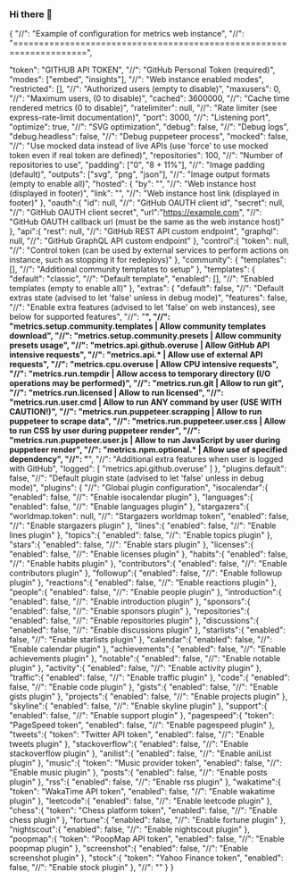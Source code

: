 ### Hi there 👋

<!--
**desarrolloti12/desarrolloti12** is a ✨ _special_ ✨ repository because its `README.md` (this file) appears on your GitHub profile.

Here are some ideas to get you started:

- 🔭 I’m currently working on ...
- 🌱 I’m currently learning ...
- 👯 I’m looking to collaborate on ...
- 🤔 I’m looking for help with ...
- 💬 Ask me about ...
- 📫 How to reach me: ...
- 😄 Pronouns: ...
- ⚡ Fun fact: ...
-->
{
  "//": "Example of configuration for metrics web instance",
  "//": "====================================================================",

  "token": "GITHUB API TOKEN",          "//": "GitHub Personal Token (required)",
  "modes": ["embed", "insights"],       "//": "Web instance enabled modes",
  "restricted": [],                     "//": "Authorized users (empty to disable)",
  "maxusers": 0,                        "//": "Maximum users, (0 to disable)",
  "cached": 3600000,                    "//": "Cache time rendered metrics (0 to disable)",
  "ratelimiter": null,                  "//": "Rate limiter (see express-rate-limit documentation)",
  "port": 3000,                         "//": "Listening port",
  "optimize": true,                     "//": "SVG optimization",
  "debug": false,                       "//": "Debug logs",
  "debug.headless": false,              "//": "Debug puppeteer process",
  "mocked": false,                      "//": "Use mocked data instead of live APIs (use 'force' to use mocked token even if real token are defined)",
  "repositories": 100,                  "//": "Number of repositories to use",
  "padding": ["0", "8 + 11%"],          "//": "Image padding (default)",
  "outputs": ["svg", "png", "json"],    "//": "Image output formats (empty to enable all)",
  "hosted": {
    "by": "",                           "//": "Web instance host (displayed in footer)",
    "link": "",                         "//": "Web instance host link (displayed in footer)"
  },
  "oauth":{
    "id": null,                         "//": "GitHub OAUTH client id",
    "secret": null,                     "//": "GitHub OAUTH client secret",
    "url":"https://example.com",        "//": "GitHub OAUTH callback url (must be the same as the web instance host)"
  },
  "api":{
    "rest": null,                       "//": "GitHub REST API custom endpoint",
    "graphql": null,                    "//": "GitHub GraphQL API custom endpoint"
  },
  "control":{
    "token": null,                      "//": "Control token (can be used by external services to perform actions on instance, such as stopping it for redeploys)"
  },
  "community": {
    "templates": [],                    "//": "Additional community templates to setup"
  },
  "templates": {
    "default": "classic",               "//": "Default template",
    "enabled": [],                      "//": "Enabled templates (empty to enable all)"
  },
  "extras": {
    "default": false,                   "//": "Default extras state (advised to let 'false' unless in debug mode)",
    "features": false,                  "//": "Enable extra features (advised to let 'false' on web instances), see below for supported features",
                                        "//": "________________________________________________________________________",
                                        "//": "metrics.setup.community.templates | Allow community templates download",
                                        "//": "metrics.setup.community.presets   | Allow community presets usage",
                                        "//": "metrics.api.github.overuse        | Allow GitHub API intensive requests",
                                        "//": "metrics.api.*                     | Allow use of external API requests",
                                        "//": "metrics.cpu.overuse               | Allow CPU intensive requests",
                                        "//": "metrics.run.tempdir               | Allow access to temporary directory (I/O operations may be performed)",
                                        "//": "metrics.run.git                   | Allow to run git",
                                        "//": "metrics.run.licensed              | Allow to run licensed",
                                        "//": "metrics.run.user.cmd              | Allow to run ANY command by user (USE WITH CAUTION!)",
                                        "//": "metrics.run.puppeteer.scrapping   | Allow to run puppeteer to scrape data",
                                        "//": "metrics.run.puppeteer.user.css    | Allow to run CSS by user during puppeteer render",
                                        "//": "metrics.run.puppeteer.user.js     | Allow to run JavaScript by user during puppeteer render",
                                        "//": "metrics.npm.optional.*            | Allow use of specified dependency",
                                        "//": "________________________________________________________________________",
                                        "//": "Additional extra features when user is logged with GitHub",
    "logged": [
      "metrics.api.github.overuse"
    ]
  },
  "plugins.default": false,             "//": "Default plugin state (advised to let 'false' unless in debug mode)",
  "plugins": {                          "//": "Global plugin configuration",
    "isocalendar":{
      "enabled": false,                 "//": "Enable isocalendar plugin"
    },
    "languages":{
      "enabled": false,                 "//": "Enable languages plugin"
    },
    "stargazers":{
      "worldmap.token": null,           "//": "Stargazers worldmap token",
      "enabled": false,                 "//": "Enable stargazers plugin"
    },
    "lines":{
      "enabled": false,                 "//": "Enable lines plugin"
    },
    "topics":{
      "enabled": false,                 "//": "Enable topics plugin"
    },
    "stars":{
      "enabled": false,                 "//": "Enable stars plugin"
    },
    "licenses":{
      "enabled": false,                 "//": "Enable licenses plugin"
    },
    "habits":{
      "enabled": false,                 "//": "Enable habits plugin"
    },
    "contributors":{
      "enabled": false,                 "//": "Enable contributors plugin"
    },
    "followup":{
      "enabled": false,                 "//": "Enable followup plugin"
    },
    "reactions":{
      "enabled": false,                 "//": "Enable reactions plugin"
    },
    "people":{
      "enabled": false,                 "//": "Enable people plugin"
    },
    "introduction":{
      "enabled": false,                 "//": "Enable introduction plugin"
    },
    "sponsors":{
      "enabled": false,                 "//": "Enable sponsors plugin"
    },
    "repositories":{
      "enabled": false,                 "//": "Enable repositories plugin"
    },
    "discussions":{
      "enabled": false,                 "//": "Enable discussions plugin"
    },
    "starlists":{
      "enabled": false,                 "//": "Enable starlists plugin"
    },
    "calendar":{
      "enabled": false,                 "//": "Enable calendar plugin"
    },
    "achievements":{
      "enabled": false,                 "//": "Enable achievements plugin"
    },
    "notable":{
      "enabled": false,                 "//": "Enable notable plugin"
    },
    "activity":{
      "enabled": false,                 "//": "Enable activity plugin"
    },
    "traffic":{
      "enabled": false,                 "//": "Enable traffic plugin"
    },
    "code":{
      "enabled": false,                 "//": "Enable code plugin"
    },
    "gists":{
      "enabled": false,                 "//": "Enable gists plugin"
    },
    "projects":{
      "enabled": false,                 "//": "Enable projects plugin"
    },
    "skyline":{
      "enabled": false,                 "//": "Enable skyline plugin"
    },
    "support":{
      "enabled": false,                 "//": "Enable support plugin"
    },
    "pagespeed":{
      "token": "PageSpeed token",
      "enabled": false,                 "//": "Enable pagespeed plugin"
    },
    "tweets":{
      "token": "Twitter API token",
      "enabled": false,                 "//": "Enable tweets plugin"
    },
    "stackoverflow":{
      "enabled": false,                 "//": "Enable stackoverflow plugin"
    },
    "anilist":{
      "enabled": false,                 "//": "Enable aniList plugin"
    },
    "music":{
      "token": "Music provider token",
      "enabled": false,                 "//": "Enable music plugin"
    },
    "posts":{
      "enabled": false,                 "//": "Enable posts plugin"
    },
    "rss":{
      "enabled": false,                 "//": "Enable rss plugin"
    },
    "wakatime":{
      "token": "WakaTime API token",
      "enabled": false,                 "//": "Enable wakatime plugin"
    },
    "leetcode":{
      "enabled": false,                 "//": "Enable leetcode plugin"
    },
    "chess":{
      "token": "Chess platform token",
      "enabled": false,                 "//": "Enable chess plugin"
    },
    "fortune":{
      "enabled": false,                 "//": "Enable fortune plugin"
    },
    "nightscout":{
      "enabled": false,                 "//": "Enable nightscout plugin"
    },
    "poopmap":{
      "token": "PoopMap API token",
      "enabled": false,                 "//": "Enable poopmap plugin"
    },
    "screenshot":{
      "enabled": false,                 "//": "Enable screenshot plugin"
    },
    "stock":{
      "token": "Yahoo Finance token",
      "enabled": false,                 "//": "Enable stock plugin"
    },
    "//": ""
  }
}
